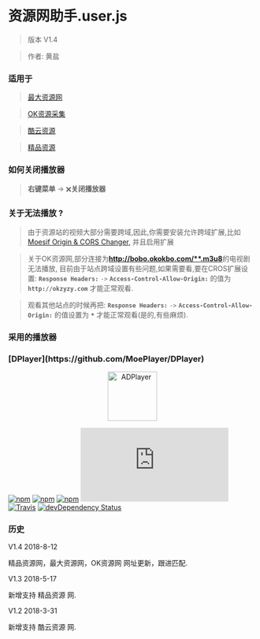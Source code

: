 # 资源网助手.user.js
> 版本 V1.4

> 作者: 黄盐

### 适用于

> [最大资源网](http://www.zuidazy.net/?m=vod-*)

> [OK资源采集](http://www.okzyzy.com/?m=vod-*)

> [酷云资源](http://www.kuyun.co/)

> [精品资源](http://jingpinzy.com/)

### 如何关闭播放器
> **右键菜单** -> **🗙关闭播放器**

### 关于无法播放 ?

> 由于资源站的视频大部分需要跨域,因此,你需要安装允许跨域扩展,比如[Moesif Origin & CORS Changer,](https://chrome.google.com/webstore/detail/moesif-origin-cors-change/digfbfaphojjndkpccljibejjbppifbc?utm_source=chrome-ntp-icon) 并且启用扩展

> 关于OK资源网,部分连接为<b>http://bobo.okokbo.com/**.m3u8</b>的电视剧无法播放,
目前由于站点跨域设置有些问题,如果需要看,要在CROS扩展设置:
**`Response Headers:`** `->` **`Access-Control-Allow-Origin:`** 的值为 **`http://okzyzy.com`** 才能正常观看.

>观看其他站点的时候再把:
**`Response Headers:`** `->` **`Access-Control-Allow-Origin:`** 的值设置为 **`*`** 才能正常观看(是的,有些麻烦).

### 采用的播放器

 <h3>[DPlayer](https://github.com/MoePlayer/DPlayer)</h3>
<p align="center">
<img src="https://ws4.sinaimg.cn/large/006tKfTcgy1fhu01y9uy7j305k04s3yc.jpg" alt="ADPlayer" width="100">
</p>

[![npm](https://img.shields.io/npm/v/dplayer.svg?style=flat-square)](https://www.npmjs.com/package/dplayer)
[![npm](https://img.shields.io/npm/l/dplayer.svg?style=flat-square)](https://github.com/MoePlayer/DPlayer/blob/master/LICENSE)
[![npm](https://img.shields.io/npm/dt/dplayer.svg?style=flat-square)](https://www.npmjs.com/package/dplayer)
[![size](https://badge-size.herokuapp.com/MoePlayer/DPlayer/master/dist/DPlayer.min.js?compression=gzip&style=flat-square)](https://github.com/MoePlayer/DPlayer/tree/master/dist)
[![Travis](https://img.shields.io/travis/MoePlayer/DPlayer.svg?style=flat-square)](https://travis-ci.org/MoePlayer/DPlayer)
[![devDependency Status](https://img.shields.io/david/dev/MoePlayer/dplayer.svg?style=flat-square)](https://david-dm.org/MoePlayer/DPlayer#info=devDependencies)

### 历史

V1.4  2018-8-12

精品资源网，最大资源网，OK资源网 网址更新，跟进匹配.

V1.3  2018-5-17

新增支持 精品资源 网.

V1.2  2018-3-31

新增支持 酷云资源 网.
